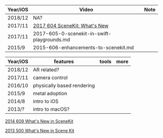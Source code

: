 


Year/iOS|Video|Note
--|--|--
2018/12|NA?
2017/11|[2017 604 SceneKit: What's New](https://developer.apple.com/videos/play/wwdc2017/604/)|
2017/11|2017-605-0-scenekit-in-swift-playgrounds.md
2015/9|2015-606-enhancements-to-scenekit.md


Year/iOS|features|tools|more
---|---|---|---
2018/12|AR related?
2017/11|camera control
2016/10|physically based rendering
2015/9|metal adoption
2014/8|intro to iOS
2013/?|intro to macOS?


[2014 609 What's New in SceneKit](https://developer.apple.com/videos/play/wwdc2014/609/)

[2013 500 What's New in Scene Kit](https://developer.apple.com/videos/play/wwdc2013/500/)